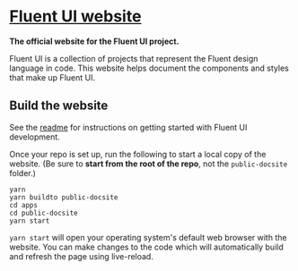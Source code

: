 # [Fluent UI website](https://dev.microsoft.com/fabric)

**The official website for the Fluent UI project.**

Fluent UI is a collection of projects that represent the Fluent design language in code. This website helps document the components and styles that make up Fluent UI.

## Build the website

See the [readme](https://github.com/microsoft/fluentui) for instructions on getting started with Fluent UI development.

Once your repo is set up, run the following to start a local copy of the website. (Be sure to **start from the root of the repo**, not the `public-docsite` folder.)

```
yarn
yarn buildto public-docsite
cd apps
cd public-docsite
yarn start
```

`yarn start` will open your operating system's default web browser with the website. You can make changes to the code which will automatically build and refresh the page using live-reload.

